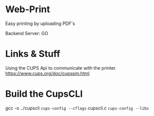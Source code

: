 # Web-Print

Easy printing by uploading PDF's

Backend Server: GO 


# Links & Stuff
Using the CUPS Api to communicate with the printer.
https://www.cups.org/doc/cupspm.html

# Build the CupsCLI
gcc -o ../cupscli `cups-config --cflags` cupscli.c `cups-config --libs`
